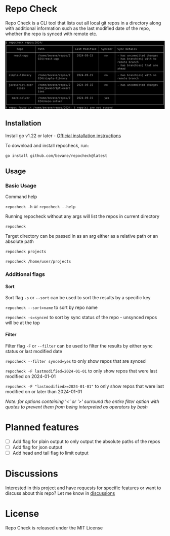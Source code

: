 # Repo Check

Repo Check is a CLI tool that lists out all local git repos in a directory along with
additional information such as the last modified date of the repo, whether the
repo is synced with remote etc.

![repocheck cli output](docs/demo.png)

## Installation

Install go v1.22 or later - [Official installation instructions](https://go.dev/doc/install)

To download and install repocheck, run:

`go install github.com/bevane/repocheck@latest`

## Usage

### Basic Usage

Command help

`repocheck -h` or `repocheck --help`

Running repocheck without any args will list the repos in current directory

`repocheck`

Target directory can be passed in as an arg either as a relative path or an absolute path

`repocheck projects`

`repocheck /home/user/projects`

### Additional flags

#### Sort
Sort flag `-s` or `--sort` can be used to sort the results by a specific key

`repocheck --sort=name` to sort by repo name

`repocheck -s=synced` to sort by sync status of the repo - unsynced repos will be at the top

#### Filter
Filter flag `-F` or `--filter` can be used to filter the results by either
sync status or last modified date

`repocheck --filter synced=yes` to only show repos that are synced

`repocheck -F lastmodified=2024-01-01` to only show repos that were last modified on 2024-01-01


`repocheck -F "lastmodified>=2024-01-01"` to only show repos that were last modified on or later than 2024-01-01

*Note: for options containing '<' or '>' surround the entire filter option with quotes to prevent them from being interpreted as operators by bash*

# Planned features
- [ ] Add flag for plain output to only output the absolute paths of the repos
- [ ] Add flag for json output
- [ ] Add head and tail flag to limit output

# Discussions

Interested in this project and have requests for specific features or want to discuss about this repo?
Let me know in [discussions](https://github.com/bevane/repocheck/discussions)


# License
Repo Check is released under the MIT License
